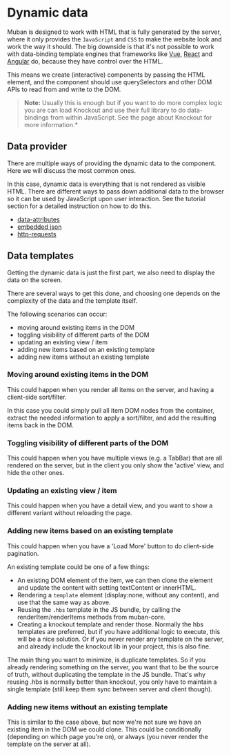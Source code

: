 # Dynamic data

Muban is designed to work with HTML that is fully generated by the server, where it only provides
the `JavaScript` and `CSS` to make the website look and work the way it should. The big downside is
that it's not possible to work with data-binding template engines that frameworks like
[Vue](https://vuejs.org/), [React](https://reactjs.org/) and [Angular](https://angular.io/) do,
because they have control over the HTML.

This means we create (interactive) components by passing the HTML element, and the component should
use querySelectors and other DOM APIs to read from and write to the DOM.

> **Note:** Usually this is enough but if you want to do more complex logic you are can load
> Knockout and use their full library to do data-bindings from within JavaScript. See the page about
> Knockout for more information.\*

## Data provider

There are multiple ways of providing the dynamic data to the component. Here we will discuss the
most common ones.

In this case, dynamic data is everything that is not rendered as visible HTML. There are different
ways to pass down additional data to the browser so it can be used by JavaScript upon user
interaction. See the tutorial section for a detailed instruction on how to do this.

- [data-attributes](./13-guides.md#Get-data-from-data-attributes)
- [embedded json](./13-guides.md#Get-data-from-embedded-json)
- [http-requests](./13-guides.md#Get-data-through-a-http-request)

## Data templates

Getting the dynamic data is just the first part, we also need to display the data on the screen.

There are several ways to get this done, and choosing one depends on the complexity of the data and
the template itself.

The following scenarios can occur:

- moving around existing items in the DOM
- toggling visibility of different parts of the DOM
- updating an existing view / item
- adding new items based on an existing template
- adding new items without an existing template

### Moving around existing items in the DOM

This could happen when you render all items on the server, and having a client-side sort/filter.

In this case you could simply pull all item DOM nodes from the container, extract the needed
information to apply a sort/filter, and add the resulting items back in the DOM.

### Toggling visibility of different parts of the DOM

This could happen when you have multiple views (e.g. a TabBar) that are all rendered on the server,
but in the client you only show the 'active' view, and hide the other ones.

### Updating an existing view / item

This could happen when you have a detail view, and you want to show a different variant without
reloading the page.

### Adding new items based on an existing template

This could happen when you have a 'Load More' button to do client-side pagination.

An existing template could be one of a few things:

- An existing DOM element of the item, we can then clone the element and update the content with
  setting textContent or innerHTML.
- Rendering a `template` element (display:none, without any content), and use that the same way as
  above.
- Reusing the `.hbs` template in the JS bundle, by calling the renderItem/renderItems methods from
  muban-core.
- Creating a knockout template and render those. Normally the hbs templates are preferred, but if
  you have additional logic to execute, this will be a nice solution. Or if you never render any
  template on the server, and already include the knockout lib in your project, this is also fine.

The main thing you want to minimize, is duplicate templates. So if you already rendering something
on the server, you want that to be the source of truth, without duplicating the template in the JS
bundle. That's why reusing .hbs is normally better than knockout, you only have to maintain a single
template (still keep them sync between server and client though).

### Adding new items without an existing template

This is similar to the case above, but now we're not sure we have an existing item in the DOM we
could clone. This could be conditionally (depending on which page you're on), or always (you never
render the template on the server at all).
